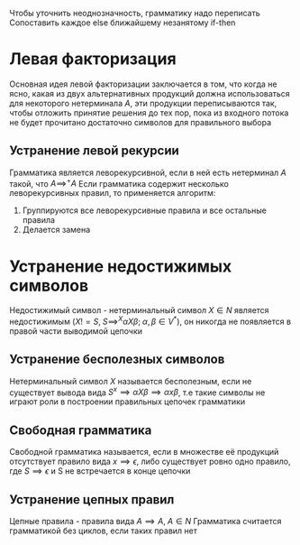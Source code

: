 Чтобы уточнить неоднозначность, грамматику надо переписать
Сопоставить каждое else ближайшему незанятому if-then
# Левая факторизация
Основная идея левой факторизации заключается в том, что когда не ясно, какая из двух альтернативных продукций должна использоваться для некоторого нетерминала $A$, эти продукции переписываются так, чтобы отложить принятие решения до тех пор, пока из входного потока не будет прочитано достаточно символов для правильного выбора
## Устранение левой рекурсии
Грамматика является леворекурсивной, если в ней есть нетерминал $A$ такой, что $A\implies^{+}A$
Если грамматика содержит несколько леворекурсивных правил, то применяется алгоритм:
1. Группируются все леворекурсивные правила и все остальные правила
2. Делается замена
# Устранение недостижимых символов
Недостижимый символ - нетерминальный символ $X\in{N}$ является недостижимым ($X!=S,\;S\implies^{X}\alpha{}X\beta{};\;\alpha{},\beta{}\in{V^{*}}$), он никогда не появляется в правой части выводимой цепочки
## Устранение бесполезных символов
Нетерминальный символ $X$ называется бесполезным, если не существует вывода вида $S^{x}\implies{\alpha{}X\beta{}}\implies{\alpha{}x\beta{}}$, т.е такие символы не играют роли в построении правильных цепочек грамматики
## Свободная грамматика
Свободной грамматика называется, если в множестве её продукций отсутствует правило вида $x\implies{\epsilon}$, либо существует ровно одно правило, где $S\implies{\epsilon}$ и S не встречается в конце цепочки
## Устранение цепных правил
Цепные правила - правила вида $A\implies{A},\;A\in{N}$
Грамматика считается грамматикой без циклов, если таких правил нет